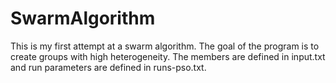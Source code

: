 # SwarmAlgorithm

This is my first attempt at a swarm algorithm. The goal of the program is to create groups with high heterogeneity. The members are defined in input.txt and run parameters are defined in runs-pso.txt.